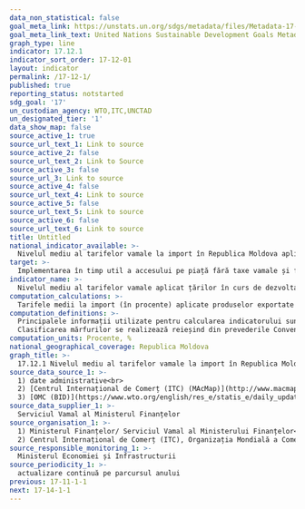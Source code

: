```yaml
---
data_non_statistical: false
goal_meta_link: https://unstats.un.org/sdgs/metadata/files/Metadata-17-12-01.pdf
goal_meta_link_text: United Nations Sustainable Development Goals Metadata (pdf 468kB)
graph_type: line
indicator: 17.12.1
indicator_sort_order: 17-12-01
layout: indicator
permalink: /17-12-1/
published: true
reporting_status: notstarted
sdg_goal: '17'
un_custodian_agency: WTO,ITC,UNCTAD
un_designated_tier: '1'
data_show_map: false
source_active_1: true
source_url_text_1: Link to source
source_active_2: false
source_url_text_2: Link to Source
source_active_3: false
source_url_3: Link to source
source_active_4: false
source_url_text_4: Link to source
source_active_5: false
source_url_text_5: Link to source
source_active_6: false
source_url_text_6: Link to source
title: Untitled
national_indicator_available: >-
  Nivelul mediu al tarifelor vamale la import în Republica Moldova aplicat țărilor în curs de dezvoltare, țărilor cel mai puțin dezvoltate
target: >-
  Implementarea în timp util a accesului pe piață fără taxe vamale și fără cote pe o bază durabilă pentru toate țările cel mai puțin dezvoltate, în concordanță cu deciziile Organizației Mondiale a Comerțului, inclusiv prin asigurarea că normele preferențiale de origine aplicabile importurilor din țările cele mai puțin dezvoltate sunt transparente și simple, și contribuie la facilitarea accesului la piață
indicator_name: >-
  Nivelul mediu al tarifelor vamale aplicat țărilor în curs de dezvoltare, țărilor cel mai puțin dezvoltate și statelor insulare în curs de dezvoltare
computation_calculations: >-
  Tarifele medii la import (în procente) aplicate produselor exportate din țările în curs de dezvoltare și cele mai puțin dezvoltate.
computation_definitions: >-
  Principalele informații utilizate pentru calcularea indicatorului sunt datele tarifare de import. <br> 
  Clasificarea mărfurilor se realizează reieșind din prevederile Convenției internațională privind sistemul armonizat de descriere și codificare a mărfurilor (la care Republica Moldova a aderat în anul 2004 prin Legea nr.112 ), care este unul din documentele de bază elaborate de Organizația Mondială a Vămilor. Pentru unificarea clasificării mărfurilor, este utilizată anexa la Convenția vizată, în care se regăsește o Nomenclatură universală a mărfurilor, utilizată la moment de 207 țări ale lumii în calitate de bază a tarifelor vamale de export/import, dar și în scopuri statistice. Nomenclatura combinată a mărfurilor este divizată în  21 de secțiuni, 97 capitole, 1200 de poziții tarifare și peste 5100 de subpoziții tarifare, în baza căreia se elaborează și se gestionează Tariful Vamal Integrat al Republicii Moldova (TARIM). În TARIM sunt stocate informații cu privire la măsurile tarifare și măsurile de politică economică aplicabile mărfurilor importate în Republica Moldova/exportate din Republica Moldova. TARIM-ul este publicat pe pagina web oficială a Serviciului Vamal (Legea nr. 172 din  25.07.2014 privind aprobarea Nomenclaturii combinate a mărfurilor).
computation_units: Procente, %
national_geographical_coverage: Republica Moldova
graph_title: >-
  17.12.1 Nivelul mediu al tarifelor vamale la import în Republica Moldova aplicat țărilor în curs de dezvoltare, țărilor cel mai puțin dezvoltate
source_data_source_1: >-
  1) date administrative<br> 
  2) [Centrul Internațional de Comerț (ITC) (MAcMap)](http://www.macmap.org)<br> 
  3) [OMC (BID)](https://www.wto.org/english/res_e/statis_e/daily_update_e/tariff_profiles/MD_E.pdf)
source_data_supplier_1: >-
  Serviciul Vamal al Ministerul Finanțelor
source_organisation_1: >-
  1) Ministerul Finanțelor/ Serviciul Vamal al Ministerului Finanțelor<br> 
  2) Centrul Internațional de Comerț (ITC), Organizația Mondială a Comerțului (WTO), Conferința Națiunilor Unite pentru Comerț și Dezvoltare (UNCTAD)
source_responsible_monitoring_1: >-
  Ministerul Economiei și Infrastructurii
source_periodicity_1: >-
  actualizare continuă pe parcursul anului
previous: 17-11-1-1
next: 17-14-1-1
---
```

